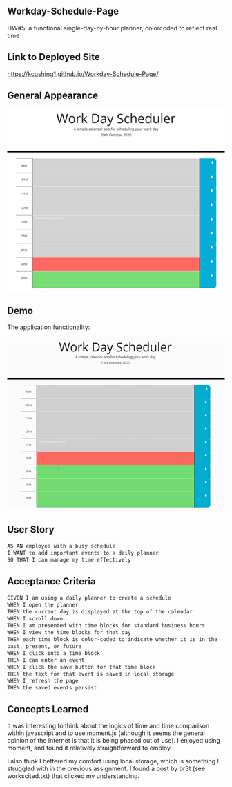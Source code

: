 ## Workday-Schedule-Page
HW#5: a functional single-day-by-hour planner, colorcoded to reflect real time

## Link to Deployed Site

https://kcushing1.github.io/Workday-Schedule-Page/


## General Appearance

![day planner image](assets/scheduleimage.jpg)


## Demo

The application functionality:

![day planner demo](./assets/WorkdayScheduler.gif)


## User Story

```
AS AN employee with a busy schedule
I WANT to add important events to a daily planner
SO THAT I can manage my time effectively
```


## Acceptance Criteria

```
GIVEN I am using a daily planner to create a schedule
WHEN I open the planner
THEN the current day is displayed at the top of the calendar
WHEN I scroll down
THEN I am presented with time blocks for standard business hours
WHEN I view the time blocks for that day
THEN each time block is color-coded to indicate whether it is in the past, present, or future
WHEN I click into a time block
THEN I can enter an event
WHEN I click the save button for that time block
THEN the text for that event is saved in local storage
WHEN I refresh the page
THEN the saved events persist
```

## Concepts Learned

It was interesting to think about the logics of time and time comparison within javascript and to use moment.js (although it seems the general opinion of the internet is that it is being phased out of use). I enjoyed using moment, and found it relatively straightforward to employ.

I also think I bettered my comfort using local storage, which is something I struggled with in the previous assignment. I found a post by br3t (see workscited.txt) that clicked my understanding.
